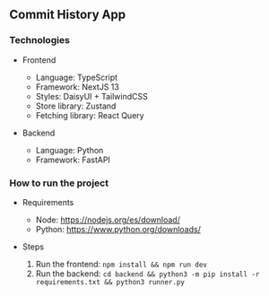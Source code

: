 ## Commit History App

### Technologies

- Frontend
    - Language: TypeScript
    - Framework: NextJS 13
    - Styles: DaisyUI + TailwindCSS
    - Store library: Zustand
    - Fetching library: React Query
    
- Backend
    - Language: Python
    - Framework: FastAPI
    
### How to run the project

- Requirements
    - Node: https://nodejs.org/es/download/
    - Python: https://www.python.org/downloads/

- Steps
    1. Run the frontend: 
      ```
      npm install &&
      npm run dev
      ```
    2. Run the backend: 
      ```
      cd backend &&
      python3 -m pip install -r requirements.txt &&
      python3 runner.py
      ```
